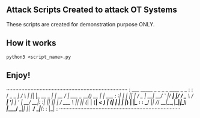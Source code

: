 ## Attack Scripts Created to attack OT Systems 
These scripts are created for demonstration purpose ONLY.

## How it works
```
python3 <script_name>.py
```

## Enjoy! 
················································································
:  ___ _____      _   _   _             _      ____            _       _       :
: / _ \_   _|    / \ | |_| |_ __ _  ___| | __ / ___|  ___ _ __(_)_ __ | |_ ___ :
:| | | || |     / _ \| __| __/ _` |/ __| |/ / \___ \ / __| '__| | '_ \| __/ __|:
:| |_| || |    / ___ \ |_| || (_| | (__|   <   ___) | (__| |  | | |_) | |_\__ \:
: \___/ |_|   /_/   \_\__|\__\__,_|\___|_|\_\ |____/ \___|_|  |_| .__/ \__|___/:
:                                                               |_|            :
················································································